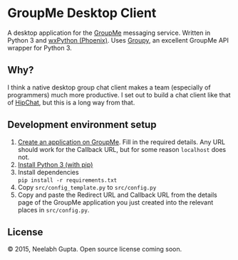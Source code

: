 # GroupMe Desktop Client #

A desktop application for the [GroupMe](https://groupme.com) messaging service.
Written in Python 3 and [wxPython (Phoenix)](http://wxpython.org/Phoenix/docs/html/index.html).
Uses [Groupy](https://pypi.python.org/pypi/GroupyAPI), an excellent GroupMe API wrapper for Python 3.

## Why? ##
I think a native desktop group chat client makes a team (especially of programmers) much more productive.
I set out to build a chat client like that of [HipChat](https://www.hipchat.com/downloads), but this is a long way from that.

## Development environment setup ##
1. [Create an application on GroupMe](https://dev.groupme.com/applications). Fill in the required details.
   Any URL should work for the Callback URL, but for some reason `localhost` does not.
2. [Install Python 3 (with pip)](https://www.python.org/downloads/)
3. Install dependencies  
  `pip install -r requirements.txt`
4. Copy `src/config_template.py` to `src/config.py`
5. Copy and paste the Redirect URL and Callback URL from the details page of the GroupMe application you just created into the relevant places in `src/config.py`.

## License ##
&copy; 2015, Neelabh Gupta. Open source license coming soon.

